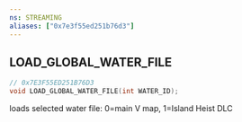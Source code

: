 ```yaml
---
ns: STREAMING
aliases: ["0x7e3f55ed251b76d3"]
---
```

## LOAD_GLOBAL_WATER_FILE

```c
// 0x7E3F55ED251B76D3
void LOAD_GLOBAL_WATER_FILE(int WATER_ID);
```

loads selected water file: 0=main V map, 1=Island Heist DLC

